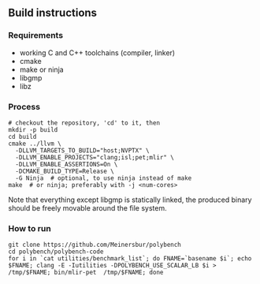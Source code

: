 ## Build instructions

### Requirements
- working C and C++ toolchains (compiler, linker)
- cmake
- make or ninja
- libgmp
- libz

### Process

```
# checkout the repository, 'cd' to it, then
mkdir -p build
cd build
cmake ../llvm \
  -DLLVM_TARGETS_TO_BUILD="host;NVPTX" \
  -DLLVM_ENABLE_PROJECTS="clang;isl;pet;mlir" \
  -DLLVM_ENABLE_ASSERTIONS=On \
  -DCMAKE_BUILD_TYPE=Release \
  -G Ninja  # optional, to use ninja instead of make
make  # or ninja; preferably with -j <num-cores>
```

Note that everything except libgmp is statically linked, the produced binary
should be freely movable around the file system.


### How to run

```
git clone https://github.com/Meinersbur/polybench
cd polybench/polybench-code
for i in `cat utilities/benchmark_list`; do FNAME=`basename $i`; echo $FNAME; clang -E -Iutilities -DPOLYBENCH_USE_SCALAR_LB $i > /tmp/$FNAME; bin/mlir-pet  /tmp/$FNAME; done
```

